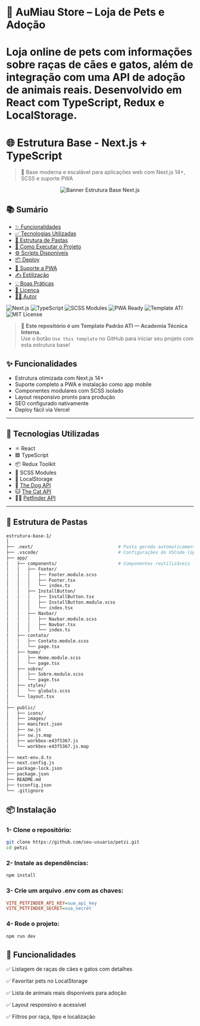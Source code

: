 # 🐾 AuMiau Store – Loja de Pets e Adoção

Loja online de pets com informações sobre raças de cães e gatos, além de integração com uma API de adoção de animais reais. Desenvolvido em React com TypeScript, Redux e LocalStorage.
=======
# 🌐 Estrutura Base - Next.js + TypeScript
> 🚀 Base moderna e escalável para aplicações web com Next.js 14+, SCSS e suporte PWA

<p align="center">
  <img src="https://a.imagem.app/BKaHX1.png" alt="Banner Estrutura Base Next.js" style="max-width: 100%; height: auto;" />
</p>

## 📚 Sumário

- [✨ Funcionalidades](#-funcionalidades)
- [✅ Tecnologias Utilizadas](#-tecnologias-utilizadas)
- [📁 Estrutura de Pastas](#-estrutura-de-pastas)
- [🚀 Como Executar o Projeto](#-como-executar-o-projeto)
- [⚙️ Scripts Disponíveis](#️-scripts-disponíveis)
- [📦 Deploy](#-deploy)
- [📱 Suporte a PWA](#-suporte-a-pwa)
- [✍️ Estilização](#️-estilização)
- [💡 Boas Práticas](#-boas-práticas)
- [📄 Licença](#-licença)
- [👨‍💻 Autor](#-autor)


![Next.js](https://img.shields.io/badge/Next.js-14+-black?logo=nextdotjs)
![TypeScript](https://img.shields.io/badge/TypeScript-4.x-blue?logo=typescript)
![SCSS Modules](https://img.shields.io/badge/SCSS-Modules-pink?logo=sass)
![PWA Ready](https://img.shields.io/badge/PWA-Ready-green?logo=googlechrome)
![Template ATI](https://img.shields.io/badge/Template-ATI-blueviolet?style=flat-square)
![MIT License](https://img.shields.io/badge/license-MIT-brightgreen)


> 🧱 **Este repositório é um Template Padrão ATI — Academia Técnica Interna.**  
> Use o botão `Use this template` no GitHub para iniciar seu projeto com esta estrutura base!

## ✨ Funcionalidades

- Estrutura otimizada com Next.js 14+
- Suporte completo a PWA e instalação como app mobile
- Componentes modulares com SCSS isolado
- Layout responsivo pronto para produção
- SEO configurado nativamente
- Deploy fácil via Vercel

---

## 🚀 Tecnologias Utilizadas

- ⚛️ React
- 🟦 TypeScript
- 📦 Redux Toolkit
- 🎨 SCSS Modules
- 💾 LocalStorage
- 🐶 [The Dog API](https://thedogapi.com/)
- 🐱 [The Cat API](https://thecatapi.com/)
- 🐕‍🦺 [Petfinder API](https://www.petfinder.com/developers/)

---

## 📁 Estrutura de Pastas

```bash
estrutura-base-1/
│
├── .next/                                # Pasta gerada automaticamente (ignorada no Git)
├── .vscode/                              # Configurações do VSCode (opcional)
├── app/
│   ├── components/                       # Componentes reutilizáveis
│   │   ├── Footer/
│   │   │   ├── Footer.module.scss
│   │   │   ├── Footer.tsx
│   │   │   └── index.ts
│   │   ├── InstallButton/
│   │   │   ├── InstallButton.tsx
│   │   │   ├── InstallButton.module.scss
│   │   │   └── index.tsx
│   │   ├── Navbar/
│   │   │   ├── Navbar.module.scss
│   │   │   ├── Navbar.tsx
│   │   │   └── index.ts
│   ├── contato/
│   │   ├── Contato.module.scss
│   │   └── page.tsx
│   ├── home/
│   │   ├── Home.module.scss
│   │   └── page.tsx
│   ├── sobre/
│   │   ├── Sobre.module.scss
│   │   └── page.tsx
│   ├── styles/
│   │   └── globals.scss
│   └── layout.tsx
│
├── public/
│   ├── icons/
│   ├── images/
│   ├── manifest.json
│   ├── sw.js
│   ├── sw.js.map
│   ├── workbox-e43f5367.js
│   └── workbox-e43f5367.js.map
│
├── next-env.d.ts
├── next.config.js
├── package-lock.json
├── package.json
├── README.md
├── tsconfig.json
└── .gitignore
````

## 📦 Instalação

### 1- Clone o repositório:

```bash
git clone https://github.com/seu-usuario/petzi.git
cd petzi
````

### 2- Instale as dependências:

```bash
npm install
````

### 3- Crie um arquivo .env com as chaves:

````ini
VITE_PETFINDER_API_KEY=sua_api_key
VITE_PETFINDER_SECRET=sua_secret
````
### 4- Rode o projeto:

```bash
npm run dev
````

## 🧪 Funcionalidades

✅ Listagem de raças de cães e gatos com detalhes

✅ Favoritar pets no LocalStorage

✅ Lista de animais reais disponíveis para adoção

✅ Layout responsivo e acessível

✅ Filtros por raça, tipo e localização
